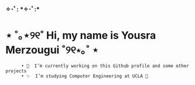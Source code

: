 <h3>✧･ﾟ: *✧･ﾟ:*</h3>

<!--
**y707171/y707171** is a ✨ _special_ ✨ repository because its `README.md` (this file) appears on your GitHub profile.-->

<h1> ⋆ ˚｡⋆୨୧˚ Hi, my name is Yousra Merzougui ˚୨୧⋆｡˚ ⋆</h1>

          • 🎀  I’m currently working on this Github profile and some other projects 
          • ✨  I’m studying Computer Engineering at UCLA 🐻

